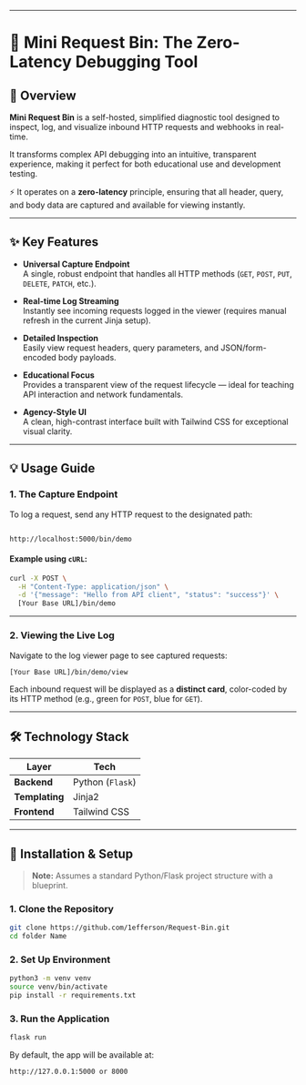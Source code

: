 

---


# 🚀 Mini Request Bin: The Zero-Latency Debugging Tool

## 🧭 Overview

**Mini Request Bin** is a self-hosted, simplified diagnostic tool designed to inspect, log, and visualize inbound HTTP requests and webhooks in real-time.

It transforms complex API debugging into an intuitive, transparent experience, making it perfect for both educational use and development testing.

⚡ It operates on a **zero-latency** principle, ensuring that all header, query, and body data are captured and available for viewing instantly.

---

## ✨ Key Features

- **Universal Capture Endpoint**  
  A single, robust endpoint that handles all HTTP methods (`GET`, `POST`, `PUT`, `DELETE`, `PATCH`, etc.).

- **Real-time Log Streaming**  
  Instantly see incoming requests logged in the viewer (requires manual refresh in the current Jinja setup).

- **Detailed Inspection**  
  Easily view request headers, query parameters, and JSON/form-encoded body payloads.

- **Educational Focus**  
  Provides a transparent view of the request lifecycle — ideal for teaching API interaction and network fundamentals.

- **Agency-Style UI**  
  A clean, high-contrast interface built with Tailwind CSS for exceptional visual clarity.

---

## 💡 Usage Guide

### 1. The Capture Endpoint

To log a request, send any HTTP request to the designated path:

```

http://localhost:5000/bin/demo

````

#### Example using `cURL`:

```bash
curl -X POST \
  -H "Content-Type: application/json" \
  -d '{"message": "Hello from API client", "status": "success"}' \
  [Your Base URL]/bin/demo
````

---

### 2. Viewing the Live Log

Navigate to the log viewer page to see captured requests:

```
[Your Base URL]/bin/demo/view
```

Each inbound request will be displayed as a **distinct card**, color-coded by its HTTP method (e.g., green for `POST`, blue for `GET`).

---

## 🛠️ Technology Stack

| Layer          | Tech                   |
| -------------- | ---------------------- |
| **Backend**    | Python (`Flask`)       |
| **Templating** | Jinja2                 |
| **Frontend**   | Tailwind CSS           |

---

## 🚀 Installation & Setup

> **Note:** Assumes a standard Python/Flask project structure with a blueprint.

### 1. Clone the Repository

```bash
git clone https://github.com/1efferson/Request-Bin.git
cd folder Name
```

### 2. Set Up Environment

```bash
python3 -m venv venv
source venv/bin/activate
pip install -r requirements.txt
```

### 3. Run the Application

```bash
flask run
```

By default, the app will be available at:

```
http://127.0.0.1:5000 or 8000
```


